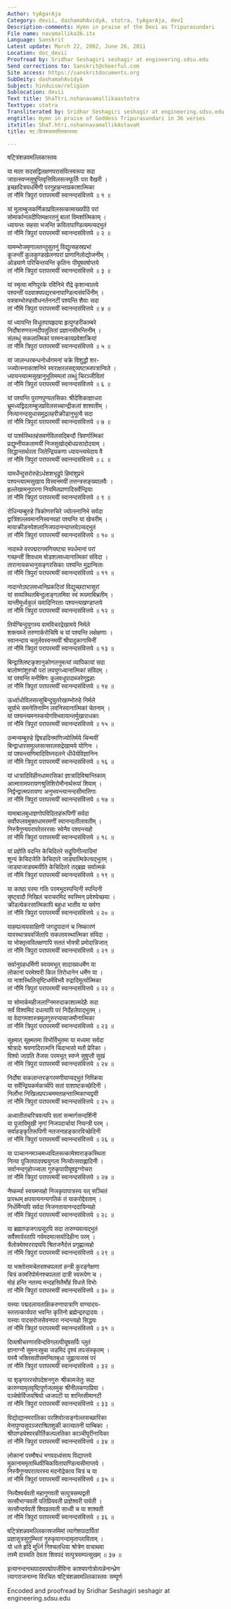 ```yaml
---
Author: tyAgarAja
Category: devii, dashamahAvidyA, stotra, tyAgarAja, devI
Description-comments: Hymn in praise of the Devi as Tripurasundari
File name: navamallika36.itx
Language: Sanskrit
Latest update: March 22, 2002, June 26, 2011
Location: doc_devii
Proofread by: Sridhar Seshagiri seshagir at engineering.sdsu.edu
Send corrections to: Sanskrit@cheerful.com
Site access: https://sanskritdocuments.org
SubDeity: dashamahAvidyA
Subject: hinduism/religion
Sublocation: devii
Text title: ShaTtri.nshanavamallikaastotra
Texttype: stotra
Transliterated by: Sridhar Seshagiri seshagir at engineering.sdsu.edu
engtitle: Hymn in praise of Goddess Tripurasundari in 36 verses
itxtitle: ShaT.htri.nshannavamallikAstavaH
title: षट्।ह्त्रिंशन्नवमल्लिकास्तवः

---
```

  
 षट्त्रिंशन्नवमल्लिकास्तवः   
  
या माता सदसद्विलक्षणपरासंवित्स्वरूपा सदा  
जाग्रत्स्वप्नसुषुप्तिवृत्तिविलसत्स्फूर्तिः परा वैखरी ।  
इच्छादित्रयधर्मिणी परगुहाहन्ताप्रकाशात्मिका  
तां नौमि त्रिपुरां परापरमयीं स्वानन्दसंवित्तये ॥ १ ॥  
  
यां मूलाम्बुजकर्णिकाप्रविलसत्कामाख्यपीठे परां  
सोमार्कानलदीप्तिमक्षरतनुं बालां विमर्शात्मिकाम् ।  
ध्यायन्तः सहसा भजन्ति कवितापाण्डित्यमत्यद्भुतं  
तां नौमि त्रिपुरां परापरमयीं स्वानन्दसंवित्तये ॥ २ ॥  
  
यामम्भोजमृणालतन्तुसुतनुं विद्युत्सहस्रप्रभां  
कूजन्तीं कुलकुण्डखेलनपरां प्राणानिलोद्योजनीम् ।  
ओड्याणे परिचिन्तयन्ति कृतिनः पीयूषवर्षाप्तये  
तां नौमि त्रिपुरां परापरमयीं स्वानन्दसंवित्तये ॥ ३ ॥  
  
यां स्मृत्वा मणिपूरके रविनिभे रौद्रे कृशान्वालये  
पश्यन्तीं पदवाक्यपद्यरचनापाण्डित्यसंवर्धिनीम् ।  
वक्त्राम्भोरुहसौधनर्तननटीं पश्यन्ति शैवाः सदा  
तां नौमि त्रिपुरां परापरमयीं स्वानन्दसंवित्तये ॥ ४ ॥  
  
यां ध्यायन्ति विधूतपापहृदया हृत्पुण्डरीकाम्बरे  
निर्दोषारुणरत्नदीपतुलितां प्रज्ञानसीमन्तिनीम् ।  
संलब्धुं सकलात्मिकां परमनःकायप्रवेशाक्रियां  
तां नौमि त्रिपुरां परापरमयीं स्वानन्दसंवित्तये ॥ ५ ॥  
  
यां जालन्धरबन्धनोर्ध्वगमनां चक्रे विशुद्धौ शर-  
ज्ज्योत्स्नाकाशनिभे स्वराक्षरलसद्द्व्यष्टाब्जपत्रान्विते ।  
ध्यायन्त्यात्मसुखानुभूतिममलां लब्धुं चिरञ्जीवितां  
तां नौमि त्रिपुरां परापरमयीं स्वानन्दसंवित्तये ॥ ६ ॥  
  
यां पश्यन्ति पुराणपुण्यलसिकाः श्रीदेशिकाज्ञाधरा  
भ्रूमध्यद्विदलाम्बुजप्रविलसच्चान्द्रीकलां शाश्वतीम् ।  
नित्यानन्दसुधासमुद्रलहरीक्रीडानुभूत्यै सदा  
तां नौमि त्रिपुरां परापरमयीं स्वानन्दसंवित्तये ॥ ७ ॥  
  
यां पार्श्वस्थितहंसवर्णविलसद्बिन्दौ त्रिवर्णात्मिकां  
प्रद्युम्नीयकलामयीं निजसुखोद्बोधप्रसादोदयाम् ।  
सिद्धान्तार्थरता जितेन्द्रियकणा ध्यायन्त्यभेदाय वै  
तां नौमि त्रिपुरां परापरमयीं स्वानन्दसंवित्तये ॥ ८ ॥  
  
यामर्धेन्दुसरोरुहेऽर्धशशभृद्रूपे हिमांशुप्रभे  
पश्यन्त्यात्मसुखाय विस्वनमयीं तत्तन्त्रसङ्ख्यालवैः ।  
हृल्लेखामनुपारगा नियमितप्राणादिसर्वेन्द्रियाः  
तां नौमि त्रिपुरां परापरमयीं स्वानन्दसंवित्तये ॥ ९ ॥  
  
रोधिन्यम्बुरुहे त्रिकोणरुचिरे ज्योत्स्नानिभे सर्वदा  
द्वात्रिंशल्लवमाननिस्वनवहां पश्यन्ति यां खेचरीम् ।  
मायाक्रीडनपेशलानिजपदानन्दाप्तयेऽप्यद्भुतं  
तां नौमि त्रिपुरां परापरमयीं स्वानन्दसंवित्तये ॥ १० ॥  
  
नादाब्जे वरपद्मरागमणियष्ट्या स्पर्धमानां परां  
गच्छन्तीं शिवधाम षोडशलवध्यानात्मिकां संविदा ।  
तारानायकभानुसङ्गरसिकाः पश्यन्ति मुद्रान्विताः  
तां नौमि त्रिपुरां परापरमयीं स्वानन्दसंवित्तये ॥ ११ ॥  
  
नादान्तेऽष्टलवध्वनिप्रकटितां विद्युच्छटाभासुरां  
यां सव्यस्थितबिन्दुलाङ्गलमिवा स्वं रूपमाबिभ्रतीम् ।  
यान्तीमूर्ध्वकुलं यमादिनिरताः पश्यन्त्यखण्डाप्तये  
तां नौमि त्रिपुरां परापरमयीं स्वानन्दसंवित्तये ॥ १२ ॥  
  
तिर्यग्बिन्दुयुगस्य वामविचरद्रेखामये निर्मले  
शक्त्यब्जे तरुणार्करोचिषि च यां पश्यन्ति लक्षेक्षणाः ।  
स्वानन्दाय चतुर्लवस्वनमयीं श्रीपादुकागामिनीं  
तां नौमि त्रिपुरां परापरमयीं स्वानन्दसंवित्तये ॥ १३ ॥  
  
बिन्द्वाश्लिष्टकृशानुकोणतनुमत्यां व्यापिकायां सदा  
बालोष्णांशुरुचौ परां लवयुगध्यानात्मिकां संविदम् ।  
यां पश्यन्ति मनीषिणः कुलवधूपादाब्जरेणूद्वहाः  
तां नौमि त्रिपुरां परापरमयीं स्वानन्दसंवित्तये ॥ १४ ॥  
  
ऊर्ध्वाधोविलसत्सुबिन्दुयुतरेखाम्भोरुहे निर्मले  
सूर्याभे समनेतिनाम्नि लवनिस्वानात्मिकां चेतनाम् ।  
यां पश्यन्त्यमनस्कयोगविभवायान्तर्मुखाराधकाः  
तां नौमि त्रिपुरां परापरमयीं स्वानन्दसंवित्तये ॥ १५ ॥  
  
उन्मन्यम्बुरुहे द्विषडदिनमणिज्योतिर्मये चिन्मयीं  
बिन्द्वाधारसमुल्लसत्सरलसद्रेखामये योगिनः ।  
यां पश्यन्त्यणिमादिविघ्नदलने धीधैर्यविज्ञानिनः  
तां नौमि त्रिपुरां परापरमयीं स्वानन्दसंवित्तये ॥ १६ ॥  
  
यां धात्रादिविहीनधामरसिकां ज्ञात्रादिविश्रान्तिकाम्  
आत्मारामपरायणश्रुतिशिरोमौनार्थरूपां शिवाम् ।  
निर्द्वन्द्वात्मपरायणा अनुभवन्त्यानन्दसीमातिगाः  
तां नौमि त्रिपुरां परापरमयीं स्वानन्दसंवित्तये ॥ १७ ॥  
  
यामाबालबुधाज्ञगोपविदिताहंरूपिणीं सर्वदा  
सर्वोपप्लवमुक्तधामरमणीं स्वानन्दलीलावतीम् ।  
निस्त्रैगुण्यपरापरेतररसाः स्वेनैव पश्यन्त्यहो  
तां नौमि त्रिपुरां परापरमयीं स्वानन्दसंवित्तये ॥ १८ ॥  
  
यां प्रज्ञेति वदन्ति केचिदितरे सद्रूपिणीत्यादिमां  
शून्यं केचिदजेति केचिदपरे जाड्यात्मिकेत्यद्भुतम् ।  
जाड्याजाड्यमयीति केचिदितरे तद्ब्रह्म सर्वात्मकं  
तां नौमि त्रिपुरां परापरमयीं स्वानन्दसंवित्तये ॥ १९ ॥  
  
या काष्ठा परमा गतिः परमभूदस्पन्दिनी स्पन्दिनी  
सृष्ट्वादौ निखिलं चराचरमिदं स्वस्मिन् प्रवेश्येच्छया ।  
क्रीडत्येकरसात्मिकापि बहुधा भातीव या सर्वगा  
तां नौमि त्रिपुरां परापरमयीं स्वानन्दसंवित्तये ॥ २० ॥  
  
याहम्प्रत्ययसाक्षिणी जगदुपादानं च निष्कारणं  
यावस्थात्रयवर्जितापि सकलावस्थात्मिका संविदा ।  
या भोक्तृत्वविलक्षणापि सततं भोक्त्री प्रमोदान्निजात्  
तां नौमि त्रिपुरां परापरमयीं स्वानन्दसंवित्तये ॥ २१ ॥  
  
सर्वानुग्रहधर्मिणी स्वयमभूत् सादाख्यधर्मेण या  
लोकानां परमेश्वरी किल तिरोधानेन धर्मेण या ।  
या नाशस्थितिसृष्टिधर्मविभवै रुद्रादिमूर्त्यात्मिका  
तां नौमि त्रिपुरां परापरमयीं स्वानन्दसंवित्तये ॥ २२ ॥  
  
या सोमार्कमहीजलाग्निमरुदाकाशात्मदेहैः सदा  
सर्वं विश्वमिदं दधत्यापि परं निर्देहलेपाद्भुतम् ।  
या वेदागमशास्त्रमूलगुरुरप्यव्याजमौनात्मिका  
तां नौमि त्रिपुरां परापरमयीं स्वानन्दसंवित्तये ॥ २३ ॥  
  
सूक्ष्मात् सूक्ष्मतमा विभोर्विभुतमा या मध्यमा सर्वदा  
श्रोत्रादेः श्रवणादिरात्मनि चिदाभासो मतौ प्रेरिका ।  
विश्वो जाग्रति तैजसः परमभूत् स्वप्ने सुषुप्तौ सुखं  
तां नौमि त्रिपुरां परापरमयीं स्वानन्दसंवित्तये ॥ २४ ॥  
  
निर्दोषा सकलान्तरङ्गरमणीयाप्यद्भुतं निष्क्रिया  
या सर्वेन्द्रियकर्मकर्त्र्यपि सतां पाशाष्टकच्छेदिनी ।  
निर्लोभा निखिलप्रपञ्चममताहन्तात्मिकाप्यद्वयी  
तां नौमि त्रिपुरां परापरमयीं स्वानन्दसंवित्तये ॥ २५ ॥  
  
अध्वातीतचरित्रवत्यपि सतां सन्मार्गसन्दर्शिनी  
या पूजाविमुखी नृणां निजपदार्चायां नियन्त्री परम् ।  
सर्वाहङ्कृतिरूपिणी नतजनाहङ्कारविच्छेदिनी  
तां नौमि त्रिपुरां परापरमयीं स्वानन्दसंवित्तये ॥ २६ ॥  
  
या पञ्चाननमञ्चमध्यविलसत्कामेश्वराङ्कस्थिता  
नित्या पूजितपादपद्मयुगला नित्योत्सवाह्लादिनी ।  
सर्वानन्दगृहोज्ज्वला गुरुकृपापीयूषट्टग्गोचरा  
तां नौमि त्रिपुरां परापरमयीं स्वानन्दसंवित्तये ॥ २७ ॥  
  
नैष्कर्म्या स्वयमप्यहो निजकृपापात्रस्य यत् सञ्चितं  
प्रारब्धम् क्षपयत्यनन्यगतिकं तं याकरोद्देवताम् ।  
निर्धर्मिण्यपि सर्वदा निजनतायानन्ददायिन्यहो  
तां नौमि त्रिपुरां परापरमयीं स्वानन्दसंवित्तये ॥ २८ ॥  
  
या ब्रह्माण्डजगत्प्रसूरपि सदा तारुण्यवत्यद्भुतं  
सर्वैश्वर्यरतापि गर्वमदमात्सर्यादिहीना परम् ।  
त्रैलोक्येश्वरराज्ञ्यपि श्रितजनैर्दत्तं प्रगृह्णात्यहो  
तां नौमि त्रिपुरां परापरमयीं स्वानन्दसंवित्तये ॥ २९ ॥  
  
या भक्तोत्तमचेतसश्चपलतां हन्त्री कुरङ्गेक्षणा  
चित्रं कामरिपोर्मनश्चपलतां दात्री स्वरूपेण च ।  
मोहं हन्ति नतस्य मन्दहसितैर्मोहं विधत्ते विभोः  
तां नौमि त्रिपुरां परापरमयीं स्वानन्दसंवित्तये ॥ ३० ॥  
  
यस्याः पद्मदलायताक्षिकरुणापात्राणि वाण्यादय-  
स्तत्तत्कार्यपरा भवन्ति कृतिनो ब्रह्मेन्द्ररुद्रादयः ।  
यस्याः पादसरोजसेवनपरा नन्दन्त्यहो सिद्धयः  
तां नौमि त्रिपुरां परापरमयीं स्वानन्दसंवित्तये ॥ ३१ ॥  
  
दिव्यश्रीचरणारविन्दविगलत्पीयूषसर्पिः प्लुतं  
ज्ञानाग्नौ सुमनःस्रुचा जडमिदं दृश्यं तपःसंस्कृतम् ।  
यस्यै भक्तिसतीसमन्वितबुधा जुह्वत्यजस्रं परं  
तां नौमि त्रिपुरां परापरमयीं स्वानन्दसंवित्तये ॥ ३२ ॥  
  
या शृङ्गाररसोपदेशनगुरुः श्रीकामजेतुः सदा  
कारुण्यामृतवृष्टिपूर्णजलमुक् श्रीनीलकण्ठप्रिया ।  
पञ्चेषोर्विजयश्रियो ध्वजपटी या शान्तिसीमानटी  
तां नौमि त्रिपुरां परापरमयीं स्वानन्दसंवित्तये ॥ ३३ ॥  
  
विद्योद्यानमरालिका परशिवोत्सङ्गोल्लसच्छारिका  
मेनापुण्यसुपञ्जराश्रितशुकी कात्यातनी याम्बिका ।  
श्रीपाण्ड्येश्वरकीर्तिकल्पलतिका काञ्चीपुरीनायिका  
तां नौमि त्रिपुरां परापरमयीं स्वानन्दसंवित्तये ॥ ३४ ॥  
  
लोकानां परमौषधं भगवदध्वंसाय विद्याप्तये  
मूकानाममृताब्धिवीचिकवितापाण्डित्यसीमाप्तये ।  
निस्त्रैगुण्यपरात्परस्य मदनोद्रेकाय चित्रं च या  
तां नौमि त्रिपुरां परापरमयीं स्वानन्दसंवित्तये ॥ ३५ ॥  
  
नित्यैश्वर्यवती महागुणवती सत्पुत्रसम्पद्वती  
सत्सौभाग्यवती पतिप्रियवती प्राज्ञेश्वरी पार्वती ।  
सत्सौन्दर्यवती शिवव्रतवती साध्वी च या शाश्वती  
तां नौमि त्रिपुरां परापरमयीं स्वानन्दसंवित्तये ॥ ३६ ॥  
  
षट्त्रिंशन्नवमल्लिकास्रजमिमां त्यागेशपादार्पितां  
प्रज्ञासूत्रसुगुम्भितां गुरुकृपानन्दामृताप्लाविताम् ।  
यो धत्ते हृदि मूर्ध्नि निश्चलधिया श्रोत्रेण वाचाथवा  
तस्मै दास्यति देवता शिवपदं सत्पुत्रसम्पत्सुखम् ॥ ३७ ॥  
  
इत्यानन्दनाथपादपपद्मोपजीविना काश्यपगोत्रोत्पन्नेनान्ध्रेण  
त्यागराजनाम्ना विरचितः षट्त्रिंशन्नवमल्लिकास्तवः सम्पूर्णः  
  
Encoded and proofread by Sridhar Seshagiri seshagir at engineering.sdsu.edu  
  
